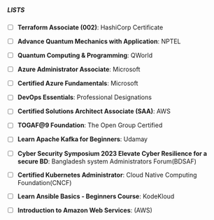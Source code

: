 ##### LISTS
- [ ] **Terraform Associate (002)**: HashiCorp Certificate
	
- [ ] **Advance Quantum Mechanics with Application**: NPTEL
	
- [ ] **Quantum Computing & Programming**: QWorld
	
- [ ]  **Azure Administrator Associate**: Microsoft 
	
- [ ] **Certified Azure Fundamentals**: Microsoft
	
- [ ] **DevOps Essentials**: Professional Designations
	
- [ ] **Certified Solutions Architect Associate (SAA)**: AWS
	
- [ ] **TOGAF@9 Foundation**: The Open Group Certified
	
- [ ] **Learn Apache Kafka for Beginners**: Udamay
	
- [ ] **Cyber Security Symposium 2023 Elevate Cyber Resilience for a secure BD**: Bangladesh system Administrators Forum(BDSAF)
	
- [ ] **Certified Kubernetes Administrator**: Cloud Native Computing Foundation(CNCF)
	
- [ ] **Learn Ansible Basics - Beginners Course**: KodeKloud
	
- [ ] **Introduction to Amazon Web Services**: (AWS) 